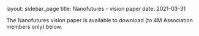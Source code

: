 layout: sidebar_page
title: Nanofutures - vision paper
date: 2021-03-31

The Nanofutures vision paper is available to download (to 4M Association members only) below.